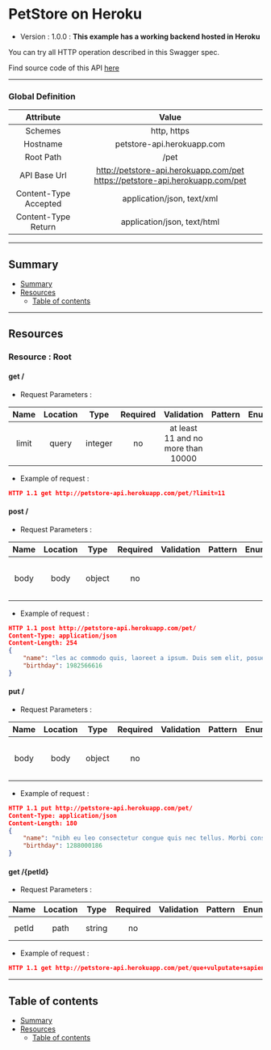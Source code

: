 # PetStore on Heroku
* Version : 1.0.0
: **This example has a working backend hosted in Heroku**

You can try all HTTP operation described in this Swagger spec.

Find source code of this API [here](https://github.com/mohsen1/petstore-api)



---

### Global Definition
| Attribute | Value |
| :-------: | :---: |
| Schemes | http, https |
| Hostname | petstore-api.herokuapp.com |
| Root Path | /pet |
| API Base Url | http://petstore-api.herokuapp.com/pet https://petstore-api.herokuapp.com/pet |
| Content-Type Accepted | application/json, text/xml |
| Content-Type Return | application/json, text/html |

---

## Summary 
* [Summary](#summary)
* [Resources](#resources)
    * [Table of contents](#table-of-contents)


---

## Resources 
### Resource : Root
#### get /

* Request Parameters :

| Name | Location | Type | Required | Validation | Pattern | Enum | Definition | Default | Example | Description |
| :--: | :------: | :--: | :------: | :--------: | :-----: | :--: | :--------: | :-----: | :-----: | :---------: |
| limit | query | integer |  no | at least 11 and no more than 10000 |  |  |  | 11 |  | number of pets to return |

* Example of request :
```json
HTTP 1.1 get http://petstore-api.herokuapp.com/pet/?limit=11 
```



#### post /

* Request Parameters :

| Name | Location | Type | Required | Validation | Pattern | Enum | Definition | Default | Example | Description |
| :--: | :------: | :--: | :------: | :--------: | :-----: | :--: | :--------: | :-----: | :-----: | :---------: |
| body | body | object |  no |  |  |  | [#/paths///post/parameters/0](#testtoto) |  |  | The pet JSON you want to post |

* Example of request :
```json
HTTP 1.1 post http://petstore-api.herokuapp.com/pet/ 
Content-Type: application/json
Content-Length: 254
{
    "name": "les ac commodo quis, laoreet a ipsum. Duis sem elit, posuere eu facilisis nec, tempus ac ipsum. Ut molestie aliquet est, posuere tincidunt elit. Etiam convallis eu ligula non consequat. Pellentesque elit libe",
    "birthday": 1982566616
}
```



#### put /

* Request Parameters :

| Name | Location | Type | Required | Validation | Pattern | Enum | Definition | Default | Example | Description |
| :--: | :------: | :--: | :------: | :--------: | :-----: | :--: | :--------: | :-----: | :-----: | :---------: |
| body | body | object |  no |  |  |  | [#/paths///put/parameters/0](#testtoto) |  |  | The pet JSON you want to post |

* Example of request :
```json
HTTP 1.1 put http://petstore-api.herokuapp.com/pet/ 
Content-Type: application/json
Content-Length: 180
{
    "name": "nibh eu leo consectetur congue quis nec tellus. Morbi consequat mi id eros viverra ullamcorper. Fusce nec est quam. Pellentesque vulpu",
    "birthday": 1288000186
}
```




#### get /{petId}

* Request Parameters :

| Name | Location | Type | Required | Validation | Pattern | Enum | Definition | Default | Example | Description |
| :--: | :------: | :--: | :------: | :--------: | :-----: | :--: | :--------: | :-----: | :-----: | :---------: |
| petId | path | string |  no |  |  |  |  |  |  | ID of the pet |

* Example of request :
```json
HTTP 1.1 get http://petstore-api.herokuapp.com/pet/que+vulputate+sapien+at+turpis+molestie+congue.+N 
```






---

## Table of contents
* [Summary](#summary)
* [Resources](#resources)
    * [Table of contents](#table-of-contents)

